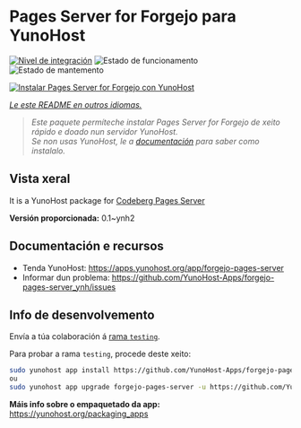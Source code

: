 <!--
NOTA: Este README foi creado automáticamente por <https://github.com/YunoHost/apps/tree/master/tools/readme_generator>
NON debe editarse manualmente.
-->

# Pages Server for Forgejo para YunoHost

[![Nivel de integración](https://dash.yunohost.org/integration/forgejo-pages-server.svg)](https://ci-apps.yunohost.org/ci/apps/forgejo-pages-server/) ![Estado de funcionamento](https://ci-apps.yunohost.org/ci/badges/forgejo-pages-server.status.svg) ![Estado de mantemento](https://ci-apps.yunohost.org/ci/badges/forgejo-pages-server.maintain.svg)

[![Instalar Pages Server for Forgejo con YunoHost](https://install-app.yunohost.org/install-with-yunohost.svg)](https://install-app.yunohost.org/?app=forgejo-pages-server)

*[Le este README en outros idiomas.](./ALL_README.md)*

> *Este paquete permíteche instalar Pages Server for Forgejo de xeito rápido e doado nun servidor YunoHost.*  
> *Se non usas YunoHost, le a [documentación](https://yunohost.org/install) para saber como instalalo.*

## Vista xeral

It is a YunoHost package for [Codeberg Pages Server](https://codeberg.org/Codeberg/pages-server)


**Versión proporcionada:** 0.1~ynh2
## Documentación e recursos

- Tenda YunoHost: <https://apps.yunohost.org/app/forgejo-pages-server>
- Informar dun problema: <https://github.com/YunoHost-Apps/forgejo-pages-server_ynh/issues>

## Info de desenvolvemento

Envía a túa colaboración á [rama `testing`](https://github.com/YunoHost-Apps/forgejo-pages-server_ynh/tree/testing).

Para probar a rama `testing`, procede deste xeito:

```bash
sudo yunohost app install https://github.com/YunoHost-Apps/forgejo-pages-server_ynh/tree/testing --debug
ou
sudo yunohost app upgrade forgejo-pages-server -u https://github.com/YunoHost-Apps/forgejo-pages-server_ynh/tree/testing --debug
```

**Máis info sobre o empaquetado da app:** <https://yunohost.org/packaging_apps>
